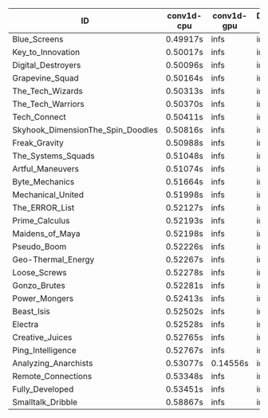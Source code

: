 |ID|conv1d-cpu|conv1d-gpu|DWSPConv2D-gpu|gemm-gpu|avg|
|-|-|-|-|-|-|
|Blue_Screens|0.49917s|infs|infs|4.79287s|infs|
|Key_to_Innovation|0.50017s|infs|infs|4.75642s|infs|
|Digital_Destroyers|0.50096s|infs|infs|4.73251s|infs|
|Grapevine_Squad|0.50164s|infs|infs|4.77467s|infs|
|The_Tech_Wizards|0.50313s|infs|infs|4.85451s|infs|
|The_Tech_Warriors|0.50370s|infs|infs|4.86434s|infs|
|Tech_Connect|0.50411s|infs|infs|4.85742s|infs|
|Skyhook_DimensionThe_Spin_Doodles|0.50816s|infs|infs|4.82664s|infs|
|Freak_Gravity|0.50988s|infs|infs|4.89448s|infs|
|The_Systems_Squads|0.51048s|infs|infs|4.86040s|infs|
|Artful_Maneuvers|0.51074s|infs|infs|4.79808s|infs|
|Byte_Mechanics|0.51664s|infs|infs|4.80852s|infs|
|Mechanical_United|0.51998s|infs|infs|4.86896s|infs|
|The_ERROR_List|0.52127s|infs|infs|4.82078s|infs|
|Prime_Calculus|0.52193s|infs|infs|4.82532s|infs|
|Maidens_of_Maya|0.52198s|infs|infs|4.98594s|infs|
|Pseudo_Boom|0.52226s|infs|infs|4.79360s|infs|
|Geo-Thermal_Energy|0.52267s|infs|infs|4.81337s|infs|
|Loose_Screws|0.52278s|infs|infs|4.81938s|infs|
|Gonzo_Brutes|0.52281s|infs|infs|4.81139s|infs|
|Power_Mongers|0.52413s|infs|infs|4.84832s|infs|
|Beast_Isis|0.52502s|infs|infs|4.80779s|infs|
|Electra|0.52528s|infs|infs|4.84545s|infs|
|Creative_Juices|0.52765s|infs|infs|4.93699s|infs|
|Ping_Intelligence|0.52767s|infs|infs|4.83564s|infs|
|Analyzing_Anarchists|0.53077s|0.14556s|infs|5.02359s|infs|
|Remote_Connections|0.53348s|infs|infs|4.87638s|infs|
|Fully_Developed|0.53451s|infs|infs|4.92337s|infs|
|Smalltalk_Dribble|0.58867s|infs|infs|4.71067s|infs|
